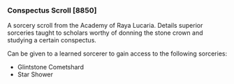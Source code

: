 ### Conspectus Scroll [8850]

A sorcery scroll from the Academy of Raya Lucaria. Details superior sorceries taught to scholars worthy of donning the stone crown and studying a certain conspectus.

Can be given to a learned sorcerer to gain access to the following sorceries:

- Glintstone Cometshard
- Star Shower